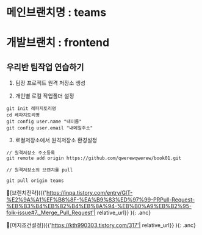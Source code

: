 # 메인브랜치명 : teams

# 개발브랜치 : frontend



우리반 팀작업 연습하기
---
1. 팀장 프로젝트 원격 저장소 생성

2. 개인별 로컬 작업폴더 설정

```
git init 레파지토리명
cd 레파지토리명
git config user.name "내이름"
git config user.email "내메일주소"

```
3. 로컬저장소에서 원격저장소 환경설정

```
// 원격저장소 주소등록
git remote add origin https://github.com/qwerewqwerew/book01.git

// 원격저장소의 브랜치를 pull

git pull origin teams

```

🔗[브렌치전략]({{'https://inpa.tistory.com/entry/GIT-%E2%9A%A1%EF%B8%8F-%EA%B9%83%ED%97%99-PRPull-Request-%EB%B3%B4%EB%82%B4%EB%8A%94-%EB%B0%A9%EB%B2%95-folk-issue#7._Merge_Pull_Request'| relative_url}} ){: .anc}



🔗[머지조건설정]({{'https://kth990303.tistory.com/317'| relative_url}} ){: .anc}
